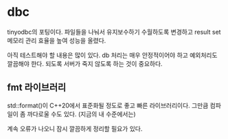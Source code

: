 # dbc 

tinyodbc의 포팅이다. 파일들을 나눠서 유지보수하기 수월하도록 변경하고 
result set 메모리 관리 효율을 높여 성능을 올렸다. 

아직 테스트해야 할 내용은 많이 있다. db 처리는 매우 안정적이어야 하고 
예외처리도 깔끔해야 한다. 되도록 서버가 죽지 않도록 하는 것이 중요하다. 

## fmt 라이브러리

std::format()이 C++20에서 표준화될 정도로 좋고 빠른 라이브러리이다. 
그만큼 컴파일이 좀 까다로울 수도 있다. (지금의 내 수준에서는)

계속 오류가 나오니 잠시 깔끔하게 정리할 필요가 있다. 



